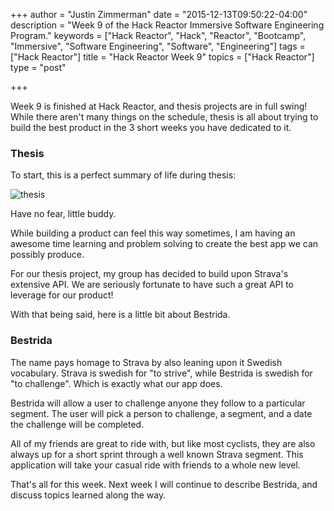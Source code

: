 +++
author = "Justin Zimmerman"
date = "2015-12-13T09:50:22-04:00"
description = "Week 9 of the Hack Reactor Immersive Software Engineering Program."
keywords = ["Hack Reactor", "Hack", "Reactor", "Bootcamp", "Immersive", "Software Engineering", "Software", "Engineering"]
tags = ["Hack Reactor"]
title = "Hack Reactor Week 9"
topics = ["Hack Reactor"]
type = "post"

+++

Week 9 is finished at Hack Reactor, and thesis projects are in full swing! While there aren't many things on the schedule, thesis is all about trying to build the best product in the 3 short weeks you have dedicated to it.

### Thesis

To start, this is a perfect summary of life during thesis:

![thesis](http://i.imgur.com/wJ4IcDJ.gif)

Have no fear, little buddy.

While building a product can feel this way sometimes, I am having an awesome time learning and problem solving to create the best app we can possibly produce.

For our thesis project, my group has decided to build upon Strava's extensive API. We are seriously fortunate to have such a great API to leverage for our product!

With that being said, here is a little bit about Bestrida.

### Bestrida

The name pays homage to Strava by also leaning upon it Swedish vocabulary. Strava is swedish for "to strive", while Bestrida is swedish for "to challenge". Which is exactly what our app does.

Bestrida will allow a user to challenge anyone they follow to a particular segment. The user will pick a person to challenge, a segment, and a date the challenge will be completed.

All of my friends are great to ride with, but like most cyclists, they are also always up for a short sprint through a well known Strava segment. This application will take your casual ride with friends to a whole new level.

That's all for this week. Next week I will continue to describe Bestrida, and discuss topics learned along the way.

